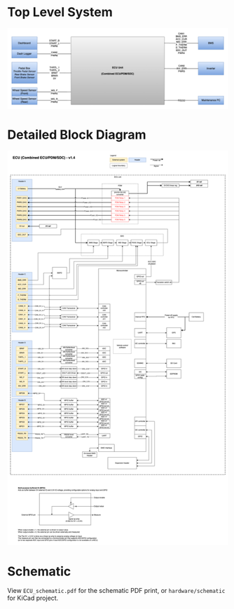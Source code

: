 # Top Level System

![Top Level Block Diagram](images/ECU_block_design_ECU_system_diagram.png)

# Detailed Block Diagram

![Detailed Block Diagram](images/ECU_block_design_ECU_Internal_v1.4.png)

# Schematic

View `ECU_schematic.pdf` for the schematic PDF print, or `hardware/schematic` for KiCad project.
